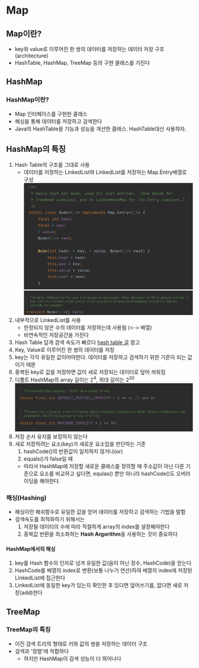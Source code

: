 # Map

## Map이란?
- key와 value로 이루어진 한 쌍의 데이터를 저장하는 데이터 저장 구조(architecture)
- HashTable, HashMap, TreeMap 등의 구현 클래스를 가진다

## HashMap

### HashMap이란?
- Map 인터페이스를 구현한 클래스
- 해싱을 통해 데이터를 저장하고 검색한다
- Java의 HashTable을 기능과 성능을 개선한 클래스. HashTable대신 사용하자.

## HashMap의 특징
1. Hash Table의 구조를 그대로 사용
    - 데이터를 저장하는 LinkedList와 LinkedList를 저장하는 Map.Entry배열로 구성
    ![Alt text](image-2.png)
    ![Alt text](image-1.png)
2. 내부적으로 LinkedList를 사용
    - 한정되지 않은 수의 데이터를 저장하는데 사용됨 (<-> 배열)
    - 비연속적인 저장공간을 가진다
3.  Hash Table 답게 검색 속도가 빠르다 [hash table 글](https://github.com/HyeKyungAhn/TIL/blob/main/Programming/Hash_Table.md) 참고
4. Key, Value로 이루어진 한 쌍의 데이터를 저장
5. key는 각각 유일한 값이어야한다. 데이터를 저장하고 검색하기 위한 기준이 되는 값이기 때문
6. 중복된 key로 값을 저장하면 값이 새로 저장되는 데이터로 덮어 씌워짐
7. 디폴트 HashMap의 array 길이는 2<sup>4</sup>, 최대 길이는 2<sup>30</sup>
    ![Alt text](image-4.png)
8. 저장 순서 유지를 보장하지 않는다
9. 새로 저장하려는 요소(key)가 새로운 요소임을 판단하는 기준
    1. hashCode()의 반환값이 일치하지 않거나(or)
    2. equals()가 false일 때
    - 따라서 HashMap에 저장할 새로운 클래스를 정의할 때 주소값이 아닌 다른 기준으로 요소를 비교하고 싶다면, equlas() 뿐만 아니라 hashCode()도 오버라이딩을 해야한다.

### 해싱(Hashing)
- 해싱이란 해쉬함수로 유일한 값을 얻어 데이터를 저장하고 검색하는 기법을 말함
- 검색속도를 최적화하기 위해서는
    1. 저장될 데이터의 수에 따라 적절하게 array의 index를 설정해야한다
    2. 중복값 반환을 최소화하는 **Hash Argorithm**을 사용하는 것이 중요하다

#### HashMap에서의 해싱
1. key를 Hash 함수의 인자로 넘겨 유일한 값(음이 아닌 정수, HashCode)을 얻는다
2. HashCode를 배열의 index로 변환(보통 나누기 연산)하여 배열의 index에 저장된 LinkedList에 접근한다
3. LinkedList에 동일한 key가 있는지 확인한 후 있다면 덮어쓰기를, 없다면 새로 저장(add)한다

## TreeMap

### TreeMap의 특징
- 이진 검색 트리의 형태로 키와 값의 쌍을 저장하는 데이터 구조
- 검색과 '정렬'에 적합하다
    - 하지만 HashMap이 검색 성능이 더 뛰어나다
